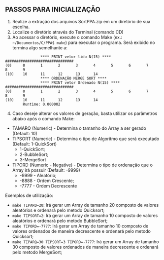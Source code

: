 ## PASSOS PARA INICIALIZAÇÃO
1. Realize a extração dos arquivos SortPPA.zip em um diretório de sua escolha.
2. Localize o diretório através do Terminal (comando CD)
3. Ao acessar o diretório, execute o comando Make (ex.: `~/Documentos/C/PPA$ make`) para executar o programa. Será exibido no termina algo semelhante a:
```
                **** PRINT vetor lido N(15) **** 
###############################
(0)     0       1       2       3       4       5       6       7       8       9
(10)    10      11      12      13      14
                **** ORDENAÇÃO MERGE SORT **** 
                **** PRINT vetor Ordenado N(15) **** 
###############################
(0)     0       1       2       3       4       5       6       7       8       9
(10)    10      11      12      13      14
        Runtime: 0.000002
```
4. Caso deseje alterar os valores de geração, basta utilizar os parâmetros abaixo após o comando Make:
* TAMARQ (Numeric) - Determina o tamanho do Array a ser gerado (Default: 10)
* TIPSORT (Numeric) - Determina o tipo de Algoritmo que será executado (Default: 1-QuickSort)
    * 1-QuickSort;
    * 2-BubbleSort;
    * 3-MergeSort
* TIPORD (Numeric - Negative) - Determina o tipo de ordenação que o Array irá possuir (Default: -9999)
    * -9999 - Aleatório;
    * -8888 - Ordem Crescente;
    * -7777 - Ordem Decrescente

Exemplos de utilização:
* `make TIPARQ=20`: Irá gerar um Array de tamanho 20 composto de valores aleatórios e ordenará pelo metodo Quicksort;
* `make TIPSORT=2`: Irá gerar um Array de tamanho 10 composto de valores aleatórios e ordenará pelo metodo BubbleSort;
* `make TIPORD=-7777`: Irá gerar um Array de tamanho 10 composto de valores ordenados de maneira decrescente e ordenará pelo metodo Quicksort;
* `make TIPARQ=30 TIPSORT=3 TIPORD=-7777`: Irá gerar um Array de tamanho 30 composto de valores ordenados de maneira decrescente e ordenará pelo metodo MergeSort;
